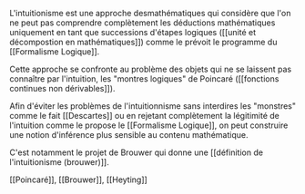 L'intuitionisme est une approche desmathématiques qui considère que l'on ne peut pas comprendre complètement les déductions mathématiques uniquement en tant que successions d'étapes logiques ([[unité et décompostion en mathématiques]]) comme le prévoit le programme du [[Formalisme Logique]].

Cette approche se confronte au problème des objets qui ne se laissent pas connaître par l'intuition, les "montres logiques" de Poincaré ([[fonctions continues non dérivables]]).

Afin d'éviter les problèmes de l'intuitionnisme sans interdires les "monstres" comme le fait [[Descartes]] ou en rejetant complètement la légitimité de l'intuition comme le propose le [[Formalisme Logique]], on peut construire une notion d'inférence plus sensible au contenu mathématique.

C'est notamment le projet de Brouwer qui donne une [[définition de l'intuitionisme (brouwer)]].

[[Poincaré]], [[Brouwer]], [[Heyting]]

